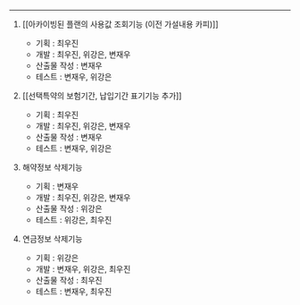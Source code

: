 
---

1. [[아카이빙된 플랜의 사용값 조회기능 (이전 가설내용 카피)]]
	- 기획 : 최우진
	- 개발 : 최우진, 위강은, 변재우
	- 산출물 작성 : 변재우
	- 테스트 : 변재우, 위강은


3. [[선택특약의 보험기간, 납입기간 표기기능 추가]]
	- 기획 : 최우진
	- 개발 : 최우진, 위강은, 변재우
	- 산출물 작성 : 변재우
	- 테스트 : 변재우, 위강은



4. 해약정보 삭제기능
	- 기획 : 변재우
	- 개발 : 최우진, 위강은, 변재우
	- 산출물 작성 : 위강은
	- 테스트 : 위강은, 최우진


5. 연금정보 삭제기능
	- 기획 : 위강은
	- 개발 : 변재우, 위강은, 최우진
	- 산출물 작성 : 최우진
	- 테스트 : 변재우, 최우진